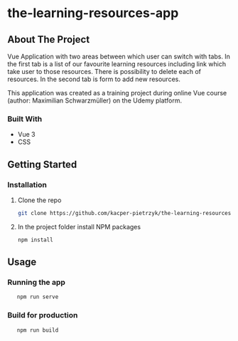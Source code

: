# the-learning-resources-app


## About The Project

Vue Application with two areas between which user can switch with tabs. In the first tab is a list of our favourite learning resources including link which take user to those resources. There is possibility to delete each of resources. In the second tab is form to add new resources.

This application was created as a training project during online Vue course (author: Maximilian Schwarzmüller) on the Udemy platform.

### Built With

* Vue 3
* CSS


## Getting Started

### Installation

1. Clone the repo
   ```sh
   git clone https://github.com/kacper-pietrzyk/the-learning-resources-app.git
   ``` 
2. In the project folder install NPM packages
   ```sh
   npm install
   ```
   

<!-- USAGE EXAMPLES -->
## Usage

### Running the app

```sh
   npm run serve
   ```

### Build for production

```sh
   npm run build
   ``` 
